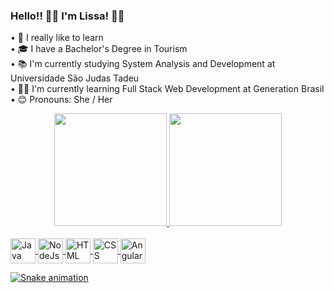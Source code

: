 ### Hello!! 👋😄 I'm Lissa! 💙♒

• 📖 I really like to learn <br>
• 🎓 I have a Bachelor's Degree in Tourism <br>
•	📚 I'm currently studying System Analysis and Development at Universidade São Judas Tadeu <br>
• 👩‍💻 I'm currently learning Full Stack Web Development at Generation Brasil <br>
•	😊 Pronouns: She / Her

<div align="center">
  <a href="https://github.com/lissa-sonoda">
  <img height="180em" src="https://github-readme-stats.vercel.app/api?username=lissa-sonoda&show_icons=true&theme=dracula&include_all_commits=true&count_private=true"/>
  <img height="180em" src="https://github-readme-stats.vercel.app/api/top-langs/?username=lissa-sonoda&layout=compact&langs_count=7&theme=dracula"/>
</div>
<div style="display: inline_block"><br>
  <img align="center" alt="Java" height "30" width="40" src="https://cdn.jsdelivr.net/gh/devicons/devicon/icons/java/java-original.svg">
  <img align="center" alt="NodeJs" height "30" width="40" src="https://cdn.jsdelivr.net/gh/devicons/devicon/icons/nodejs/nodejs-original.svg">
  <img align="center" alt="HTML" height "30" width="40" src="https://cdn.jsdelivr.net/gh/devicons/devicon/icons/html5/html5-original.svg">
  <img align="center" alt="CSS" height "30" width="40" src="https://cdn.jsdelivr.net/gh/devicons/devicon/icons/css3/css3-original.svg">
  <img align="center" alt="Angular" height "30" width="40" src="https://cdn.jsdelivr.net/gh/devicons/devicon/icons/angularjs/angularjs-original.svg">
 
  ![Snake animation](https://github.com/lissa-sonoda/lissa-sonoda/blob/output/github-contribution-grid-snake.svg)
 
</div>
